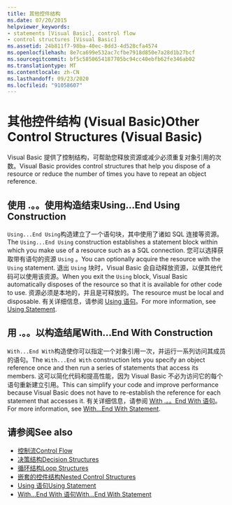 ```yaml
---
title: 其他控件结构
ms.date: 07/20/2015
helpviewer_keywords:
- statements [Visual Basic], control flow
- control structures [Visual Basic]
ms.assetid: 24b811f7-98ba-40ec-8dd3-4d528cfa4574
ms.openlocfilehash: 8e7ca699e532ac7cfbe7918d850e7a28d1b27bcf
ms.sourcegitcommit: bf5c5850654187705bc94cc40ebfb62fe346ab02
ms.translationtype: MT
ms.contentlocale: zh-CN
ms.lasthandoff: 09/23/2020
ms.locfileid: "91058607"
---
```

# <a name="other-control-structures-visual-basic"></a><span data-ttu-id="cdf67-102">其他控件结构 (Visual Basic)</span><span class="sxs-lookup"><span data-stu-id="cdf67-102">Other Control Structures (Visual Basic)</span></span>

<span data-ttu-id="cdf67-103">Visual Basic 提供了控制结构，可帮助您释放资源或减少必须重复对象引用的次数。</span><span class="sxs-lookup"><span data-stu-id="cdf67-103">Visual Basic provides control structures that help you dispose of a resource or reduce the number of times you have to repeat an object reference.</span></span>  
  
## <a name="usingend-using-construction"></a><span data-ttu-id="cdf67-104">使用 .。。使用构造结束</span><span class="sxs-lookup"><span data-stu-id="cdf67-104">Using...End Using Construction</span></span>  

 <span data-ttu-id="cdf67-105">`Using...End Using`构造建立了一个语句块，其中使用了诸如 SQL 连接等资源。</span><span class="sxs-lookup"><span data-stu-id="cdf67-105">The `Using...End Using` construction establishes a statement block within which you make use of a resource such as a SQL connection.</span></span> <span data-ttu-id="cdf67-106">您可以选择获取带有语句的资源 `Using` 。</span><span class="sxs-lookup"><span data-stu-id="cdf67-106">You can optionally acquire the resource with the `Using` statement.</span></span> <span data-ttu-id="cdf67-107">退出 `Using` 块时，Visual Basic 会自动释放资源，以便其他代码可以使用该资源。</span><span class="sxs-lookup"><span data-stu-id="cdf67-107">When you exit the `Using` block, Visual Basic automatically disposes of the resource so that it is available for other code to use.</span></span> <span data-ttu-id="cdf67-108">资源必须是本地的，并且是可释放的。</span><span class="sxs-lookup"><span data-stu-id="cdf67-108">The resource must be local and disposable.</span></span> <span data-ttu-id="cdf67-109">有关详细信息，请参阅 [Using 语句](../../../language-reference/statements/using-statement.md)。</span><span class="sxs-lookup"><span data-stu-id="cdf67-109">For more information, see [Using Statement](../../../language-reference/statements/using-statement.md).</span></span>  
  
## <a name="withend-with-construction"></a><span data-ttu-id="cdf67-110">用 .。。以构造结尾</span><span class="sxs-lookup"><span data-stu-id="cdf67-110">With...End With Construction</span></span>  

 <span data-ttu-id="cdf67-111">`With...End With`构造使你可以指定一个对象引用一次，并运行一系列访问其成员的语句。</span><span class="sxs-lookup"><span data-stu-id="cdf67-111">The `With...End With` construction lets you specify an object reference once and then run a series of statements that access its members.</span></span> <span data-ttu-id="cdf67-112">这可以简化代码和提高性能，因为 Visual Basic 不必为访问它的每个语句重新建立引用。</span><span class="sxs-lookup"><span data-stu-id="cdf67-112">This can simplify your code and improve performance because Visual Basic does not have to re-establish the reference for each statement that accesses it.</span></span> <span data-ttu-id="cdf67-113">有关详细信息，请参阅 [With .。。End With 语句](../../../language-reference/statements/with-end-with-statement.md)。</span><span class="sxs-lookup"><span data-stu-id="cdf67-113">For more information, see [With...End With Statement](../../../language-reference/statements/with-end-with-statement.md).</span></span>  
  
## <a name="see-also"></a><span data-ttu-id="cdf67-114">请参阅</span><span class="sxs-lookup"><span data-stu-id="cdf67-114">See also</span></span>

- [<span data-ttu-id="cdf67-115">控制流</span><span class="sxs-lookup"><span data-stu-id="cdf67-115">Control Flow</span></span>](index.md)
- [<span data-ttu-id="cdf67-116">决策结构</span><span class="sxs-lookup"><span data-stu-id="cdf67-116">Decision Structures</span></span>](decision-structures.md)
- [<span data-ttu-id="cdf67-117">循环结构</span><span class="sxs-lookup"><span data-stu-id="cdf67-117">Loop Structures</span></span>](loop-structures.md)
- [<span data-ttu-id="cdf67-118">嵌套的控件结构</span><span class="sxs-lookup"><span data-stu-id="cdf67-118">Nested Control Structures</span></span>](nested-control-structures.md)
- [<span data-ttu-id="cdf67-119">Using 语句</span><span class="sxs-lookup"><span data-stu-id="cdf67-119">Using Statement</span></span>](../../../language-reference/statements/using-statement.md)
- [<span data-ttu-id="cdf67-120">With...End With 语句</span><span class="sxs-lookup"><span data-stu-id="cdf67-120">With...End With Statement</span></span>](../../../language-reference/statements/with-end-with-statement.md)
